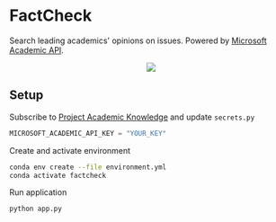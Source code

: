 # FactCheck

Search leading academics' opinions on issues. Powered by [Microsoft Academic API](https://www.microsoft.com/en-us/research/project/academic-knowledge/).

<p align="center">
  <img src="https://i.imgur.com/ki9yUkV.gif">
</p>

## Setup

Subscribe to [Project Academic Knowledge](https://msr-apis.portal.azure-api.net/products/project-academic-knowledge) and update `secrets.py`
```python
MICROSOFT_ACADEMIC_API_KEY = "YOUR_KEY"
```

Create and activate environment
```bash
conda env create --file environment.yml
conda activate factcheck
```

Run application
```bash
python app.py
```

